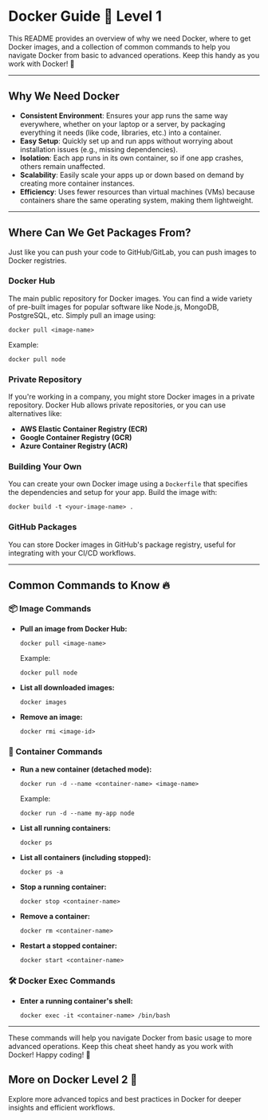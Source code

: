 <h1>Docker Guide 🐳 Level 1</h1>


<p>This README provides an overview of why we need Docker, where to get Docker images, and a collection of common commands to help you navigate Docker from basic to advanced operations. Keep this handy as you work with Docker! 🚀</p>

<hr>

<h2>Why We Need Docker</h2>
<ul>
    <li><strong>Consistent Environment</strong>: Ensures your app runs the same way everywhere, whether on your laptop or a server, by packaging everything it needs (like code, libraries, etc.) into a container.</li>
    <li><strong>Easy Setup</strong>: Quickly set up and run apps without worrying about installation issues (e.g., missing dependencies).</li>
    <li><strong>Isolation</strong>: Each app runs in its own container, so if one app crashes, others remain unaffected.</li>
    <li><strong>Scalability</strong>: Easily scale your apps up or down based on demand by creating more container instances.</li>
    <li><strong>Efficiency</strong>: Uses fewer resources than virtual machines (VMs) because containers share the same operating system, making them lightweight.</li>
</ul>

<hr>

<h2>Where Can We Get Packages From?</h2>
<p>Just like you can push your code to GitHub/GitLab, you can push images to Docker registries.</p>

<h3>Docker Hub</h3>
<p>The main public repository for Docker images. You can find a wide variety of pre-built images for popular software like Node.js, MongoDB, PostgreSQL, etc. Simply pull an image using:</p>
<pre><code>docker pull &lt;image-name&gt;</code></pre>
<p>Example:</p>
<pre><code>docker pull node</code></pre>

<h3>Private Repository</h3>
<p>If you're working in a company, you might store Docker images in a private repository. Docker Hub allows private repositories, or you can use alternatives like:</p>
<ul>
    <li><strong>AWS Elastic Container Registry (ECR)</strong></li>
    <li><strong>Google Container Registry (GCR)</strong></li>
    <li><strong>Azure Container Registry (ACR)</strong></li>
</ul>

<h3>Building Your Own</h3>
<p>You can create your own Docker image using a <code>Dockerfile</code> that specifies the dependencies and setup for your app. Build the image with:</p>
<pre><code>docker build -t &lt;your-image-name&gt; .</code></pre>

<h3>GitHub Packages</h3>
<p>You can store Docker images in GitHub's package registry, useful for integrating with your CI/CD workflows.</p>

<hr>

<h2>Common Commands to Know 🔥</h2>

<h3>📦 Image Commands</h3>
<ul>
    <li><strong>Pull an image from Docker Hub:</strong>
        <pre><code>docker pull &lt;image-name&gt;</code></pre>
        Example: 
        <pre><code>docker pull node</code></pre>
    </li>
    <li><strong>List all downloaded images:</strong>
        <pre><code>docker images</code></pre>
    </li>
    <li><strong>Remove an image:</strong>
        <pre><code>docker rmi &lt;image-id&gt;</code></pre>
    </li>
</ul>

<h3>🐳 Container Commands</h3>
<ul>
    <li><strong>Run a new container (detached mode):</strong>
        <pre><code>docker run -d --name &lt;container-name&gt; &lt;image-name&gt;</code></pre>
        Example:
        <pre><code>docker run -d --name my-app node</code></pre>
    </li>
    <li><strong>List all running containers:</strong>
        <pre><code>docker ps</code></pre>
    </li>
    <li><strong>List all containers (including stopped):</strong>
        <pre><code>docker ps -a</code></pre>
    </li>
    <li><strong>Stop a running container:</strong>
        <pre><code>docker stop &lt;container-name&gt;</code></pre>
    </li>
    <li><strong>Remove a container:</strong>
        <pre><code>docker rm &lt;container-name&gt;</code></pre>
    </li>
    <li><strong>Restart a stopped container:</strong>
        <pre><code>docker start &lt;container-name&gt;</code></pre>
    </li>
</ul>

<h3>🛠 Docker Exec Commands</h3>
<ul>
    <li><strong>Enter a running container's shell:</strong>
        <pre><code>docker exec -it &lt;container-name&gt; /bin/bash</code></pre>
    </li>
</ul>

<hr>

<p>These commands will help you navigate Docker from basic usage to more advanced operations. Keep this cheat sheet handy as you work with Docker! Happy coding! 🚀</p>

<h2>More on Docker Level 2 🌟</h2>
<p>Explore more advanced topics and best practices in Docker for deeper insights and efficient workflows.</p>
